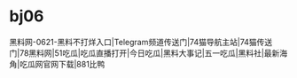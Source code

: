 # bj06
黑料网-0621-黑料不打烊入口|Telegram频道传送门|74猫导航主站|74猫传送门|78黑料网|51吃瓜|吃瓜直播打开|今日吃瓜|黑料大事记|五一吃瓜|黑料社|最新海角|吃瓜网官网下载|881比鸭
